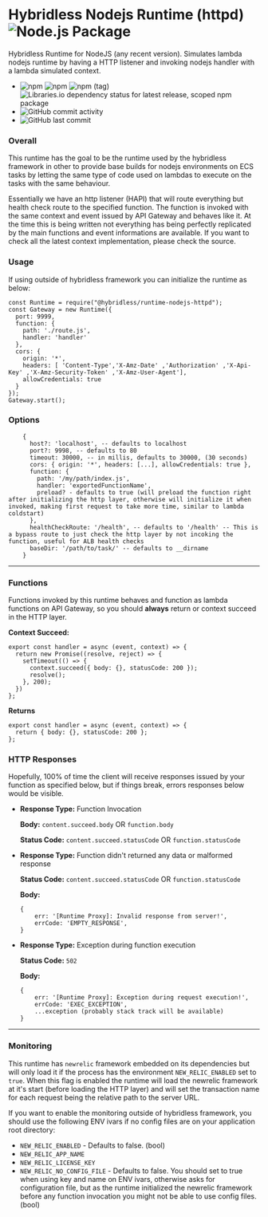 # Hybridless Nodejs Runtime (httpd) ![Node.js Package](https://github.com/hybridless/runtime-nodejs-httpd/workflows/Node.js%20Package/badge.svg)

Hybridless Runtime for NodeJS (any recent version). 
Simulates lambda nodejs runtime by having a HTTP listener and invoking nodejs handler with a lambda simulated context.

- ![npm](https://img.shields.io/npm/dy/@hybridless/runtime-nodejs-httpd) ![npm](https://img.shields.io/npm/v/@hybridless/runtime-nodejs-httpd) ![npm (tag)](https://img.shields.io/npm/v/@hybridless/runtime-nodejs-httpd/latest) ![Libraries.io dependency status for latest release, scoped npm package](https://img.shields.io/librariesio/release/npm/@hybridless/runtime-nodejs-httpd)
- ![GitHub commit activity](http://img.shields.io/github/commit-activity/m/hybridless/runtime-nodejs-httpd)
- ![GitHub last commit](http://img.shields.io/github/last-commit/hybridless/runtime-nodejs-httpd)

### Overall

This runtime has the goal to be the runtime used by the hybridless framework in other to provide base builds for nodejs environments on ECS tasks by letting the same type of code used on lambdas to execute on the tasks with the same behaviour. 

Essentially we have an http listener (HAPI) that will route everything but health check route to the specified function. The function is invoked with the same context and event issued by API Gateway and behaves like it.
At the time this is being written not everything has being perfectly replicated by the main functions and event informations are available. If you want to check all the latest context implementation, please check the source. 


### Usage

If using outside of hybridless framework you can initialize the runtime as below:
```
const Runtime = require("@hybridless/runtime-nodejs-httpd");
const Gateway = new Runtime({
  port: 9999,
  function: {
    path: './route.js',
    handler: 'handler'
  },
  cors: {
    origin: '*',
    headers: [ 'Content-Type','X-Amz-Date' ,'Authorization' ,'X-Api-Key' ,'X-Amz-Security-Token' ,'X-Amz-User-Agent'],
    allowCredentials: true
  }
});
Gateway.start();

``` 

### Options

```
	{
      host?: 'localhost', -- defaults to localhost
      port?: 9998, -- defaults to 80
      timeout: 30000, -- in millis, defaults to 30000, (30 seconds)
      cors: { origin: '*', headers: [...], allowCredentials: true },
      function: { 
      	path: '/my/path/index.js', 
      	handler: 'exportedFunctionName', 
      	preload? - defaults to true (will preload the function right after initializing the http layer, otherwise will initialize it when invoked, making first request to take more time, similar to lambda coldstart)
      },
      healthCheckRoute: '/health', -- defaults to '/health' -- This is a bypass route to just check the http layer by not incoking the function, useful for ALB health checks
      baseDir: '/path/to/task/' -- defaults to __dirname
    }
```

-------

### Functions

Functions invoked by this runtime behaves and function as lambda functions on API Gateway, so you should **always** return or context succeed in the HTTP layer.

**Context Succeed:**
```
export const handler = async (event, context) => {
  return new Promise((resolve, reject) => {
    setTimeout(() => {
      context.succeed({ body: {}, statusCode: 200 });
      resolve();
    }, 200);
  })
};
```
**Returns**
```
export const handler = async (event, context) => {
  return { body: {}, statusCode: 200 };
};
```

### HTTP Responses

Hopefully, 100% of time the client will receive responses issued by your function as specified below, but if things break, errors responses below would be visible.

-  **Response Type:** Function Invocation

   **Body:** `content.succeed.body` OR `function.body`
   
   **Status Code:** `content.succeed.statusCode` OR `function.statusCode`
-  **Response Type:** Function didn't returned any data or malformed response

   **Status Code:** `content.succeed.statusCode` OR `function.statusCode`

   **Body:**
   ```
   {
	   err: '[Runtime Proxy]: Invalid response from server!',
	   errCode: 'EMPTY_RESPONSE',
   }
   
-  **Response Type:** Exception during function execution

   **Status Code:** `502`

   **Body:** 
   ```
   {
	   err: '[Runtime Proxy]: Exception during request execution!',
	   errCode: 'EXEC_EXCEPTION',
	   ...exception (probably stack track will be available)
   }
   ```

-------
### Monitoring

This runtime has `newrelic` framework embedded on its dependencies but will only load it if the process has the environment `NEW_RELIC_ENABLED` set to `true`.
When this flag is enabled the runtime will load the newrelic framework at it's start (before loading the HTTP layer) and will set the transaction name for each request being the relative path to the server URL. 

If you want to enable the monitoring outside of hybridless framework, you should use the following ENV ivars if no config files are on your application root directory:
- `NEW_RELIC_ENABLED` - Defaults to false. (bool)
- `NEW_RELIC_APP_NAME`
- `NEW_RELIC_LICENSE_KEY`
- `NEW_RELIC_NO_CONFIG_FILE` - Defaults to false. You should set to true when using key and name on ENV ivars, otherwise asks for configuration file, but as the runtime initialized the newrelic framework before any function invocation you might not be able to use config files. (bool)
